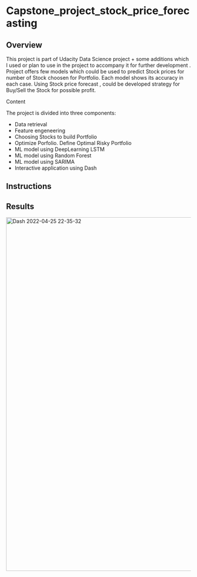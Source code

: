 # Capstone_project_stock_price_forecasting


## Overview

This project is part of Udacity Data Science project + some additions which I used or plan to use in the project to accompany it for further development . 
Project offers few models which could be used to predict Stock prices for number of Stock choosen for Portfolio. Each model shows its accuracy in each case.
Using Stock price forecast , could be developed strategy for Buy/Sell the Stock for possible profit. 



Content

The project is divided into three components:

- Data retrieval 
- Feature engeneering 
- Choosing Stocks to build Portfolio
- Optimize Porfolio. Define Optimal Risky Portfolio
- ML model using DeepLearning LSTM
- ML model using Random Forest
- ML model using SARIMA 
- Interactive application using Dash

## Instructions


##  Results

<img width="964" alt="Dash 2022-04-25 22-35-32" src="https://user-images.githubusercontent.com/15786410/165170593-fabdad7b-6db5-4a2a-8e1a-ea54d21121f2.png">


